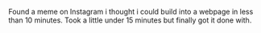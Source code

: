 Found a meme on Instagram i thought i could build into a webpage in less than 10 minutes.
Took a little under 15 minutes but finally got it done with.
